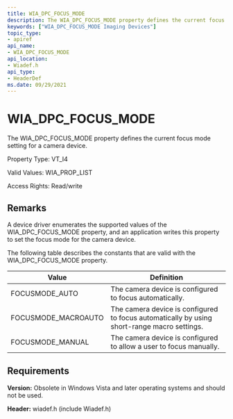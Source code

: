 ```yaml
---
title: WIA_DPC_FOCUS_MODE
description: The WIA_DPC_FOCUS_MODE property defines the current focus mode setting for a camera device.
keywords: ["WIA_DPC_FOCUS_MODE Imaging Devices"]
topic_type:
- apiref
api_name:
- WIA_DPC_FOCUS_MODE
api_location:
- Wiadef.h
api_type:
- HeaderDef
ms.date: 09/29/2021
---
```


# WIA_DPC_FOCUS_MODE

The WIA_DPC_FOCUS_MODE property defines the current focus mode setting for a camera device.

Property Type: VT_I4

Valid Values: WIA_PROP_LIST

Access Rights: Read/write

## Remarks

A device driver enumerates the supported values of the WIA_DPC_FOCUS_MODE property, and an application writes this property to set the focus mode for the camera device.

The following table describes the constants that are valid with the WIA_DPC_FOCUS_MODE property.

| Value | Definition |
|--|--|
| FOCUSMODE_AUTO | The camera device is configured to focus automatically. |
| FOCUSMODE_MACROAUTO | The camera device is configured to focus automatically by using short-range macro settings. |
| FOCUSMODE_MANUAL | The camera device is configured to allow a user to focus manually. |

## Requirements

**Version:** Obsolete in Windows Vista and later operating systems and should not be used.

**Header:** wiadef.h (include Wiadef.h)
